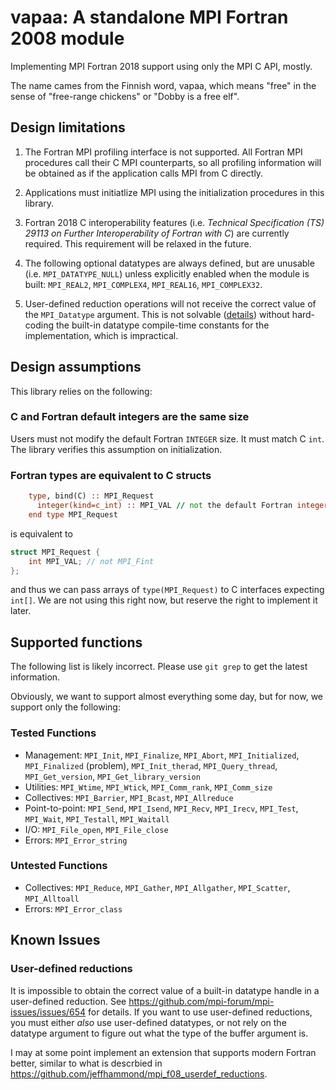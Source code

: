 # vapaa: A standalone MPI Fortran 2008 module

Implementing MPI Fortran 2018 support using only the MPI C API, mostly.

The name cames from the Finnish word, vapaa, which means "free" in the sense of "free-range chickens" or "Dobby is a free elf".

## Design limitations

1. The Fortran MPI profiling interface is not supported.  All Fortran MPI procedures call their C MPI counterparts, so all profiling information will be obtained as if the application calls MPI from C directly.

2. Applications must initiatlize MPI using the initialization procedures in this library.

3. Fortran 2018 C interoperability features (i.e. _Technical Specification (TS) 29113 on Further Interoperability of Fortran with C_) are currently required.  This requirement will be relaxed in the future.

4. The following optional datatypes are always defined, but are unusable (i.e. `MPI_DATATYPE_NULL`) unless explicitly enabled when the module is built: `MPI_REAL2`, `MPI_COMPLEX4`, `MPI_REAL16`, `MPI_COMPLEX32`.

5. User-defined reduction operations will not receive the correct value of the `MPI_Datatype` argument.  This is not solvable ([details](https://github.com/mpi-forum/mpi-issues/issues/654)) without hard-coding the built-in datatype compile-time constants for the implementation, which is impractical.

## Design assumptions

This library relies on the following:

### C and Fortran default integers are the same size

Users must not modify the default Fortran `INTEGER` size.  It must match C `int`.
The library verifies this assumption on initialization.

### Fortran types are equivalent to C structs

```fortran
    type, bind(C) :: MPI_Request
      integer(kind=c_int) :: MPI_VAL // not the default Fortran integer
    end type MPI_Request
```
is equivalent to
```c
struct MPI_Request {
    int MPI_VAL; // not MPI_Fint
};
```
and thus we can pass arrays of `type(MPI_Request)` to C interfaces expecting `int[]`.
We are not using this right now, but reserve the right to implement it later.

## Supported functions

The following list is likely incorrect.  Please use `git grep` to get the latest information.

Obviously, we want to support almost everything some day, but for now, we support only the following:

### Tested Functions

* Management: `MPI_Init`, `MPI_Finalize`, `MPI_Abort`,
              `MPI_Initialized`, `MPI_Finalized` (problem), 
              `MPI_Init_therad`, `MPI_Query_thread`, 
              `MPI_Get_version`, `MPI_Get_library_version`
* Utilities: `MPI_Wtime`, `MPI_Wtick`,
             `MPI_Comm_rank`, `MPI_Comm_size`
* Collectives: `MPI_Barrier`, `MPI_Bcast`, `MPI_Allreduce`
* Point-to-point: `MPI_Send`, `MPI_Isend`, `MPI_Recv`, `MPI_Irecv`,
                  `MPI_Test`, `MPI_Wait`, `MPI_Testall`, `MPI_Waitall`
* I/O: `MPI_File_open`, `MPI_File_close`
* Errors: `MPI_Error_string`

### Untested Functions

* Collectives: `MPI_Reduce`,
               `MPI_Gather`, `MPI_Allgather`, `MPI_Scatter`, `MPI_Alltoall`
* Errors: `MPI_Error_class`

## Known Issues

### User-defined reductions

It is impossible to obtain the correct value of a built-in datatype handle in a user-defined reduction.
See https://github.com/mpi-forum/mpi-issues/issues/654 for details.
If you want to use user-defined reductions, you must either _also_ use user-defined datatypes,
or not rely on the datatype argument to figure out what the type of the buffer argument is.

I may at some point implement an extension that supports modern Fortran better,
similar to what is descrbied in https://github.com/jeffhammond/mpi_f08_userdef_reductions.
